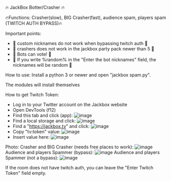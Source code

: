 🔥 JackBox Botter/Crasher 🔥

🔥Functions: Crasher(slow), BIG Crasher(fast), audience spam, players spam (TWITCH AUTH BYPASS)🔥

Important points:

 - 💎 custom nicknames do not work when bypassing twitch auth 💎
 - 💎 crashers does not work in the jackbox party pack newer than 5 💎
 - 💎 Bots can vote! 💎
 - 💎 If you write %random% in the "Enter the bot nicknames" field, the nicknames will be random 💎

How to use: Install a python 3 or newer and open "jackbox spam.py".

The modules will install themselves

How to get Twitch Token: 
 - Log in to your Twitter account on the Jackbox website
 - Open DevTools (f12)
 - Find this tab and click (app): ![image](https://github.com/Sonys9/jackbox-spammer/assets/137277008/ebde6799-7c84-434e-b951-5ab956f8cd8d)
 - Find a local storage and click: ![image](https://github.com/Sonys9/jackbox-spammer/assets/137277008/2be3375d-edba-43f9-9875-9741b7d4a614)
 - Find a "https://jackbox.tv" and click: ![image](https://github.com/Sonys9/jackbox-spammer/assets/137277008/ce754e32-c06f-4741-abb2-00ed42353df4)
 - Copy "tv:token" value: ![image](https://github.com/Sonys9/jackbox-spammer/assets/137277008/97d15af6-2dcf-4616-8852-0126e1b8ea5d)
 - Insert value here: ![image](https://github.com/Sonys9/jackbox-spammer/assets/137277008/b6d2522d-85ef-40c6-a3f1-e703ed2449d0)

Photo:
Crasher and BIG Crasher (needs free places to work): ![image](https://github.com/Sonys9/jackbox-spammer/assets/137277008/bca1811a-e966-4745-96c4-7cda8b2cfaa5)
Audience and players Spammer (bypass): ![image](https://github.com/Sonys9/jackbox-spammer/assets/137277008/a88554e7-6d30-4ae7-83b7-9c6c934dbf2f)
Audience and players Spammer (not a bypass): ![image](https://github.com/Sonys9/jackbox-spammer/assets/137277008/2e30896a-2c20-4082-a7d6-1136e2f95cbc)

If the room does not have twitch auth, you can leave the "Enter Twitch Token" field empty.
